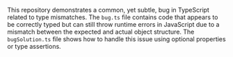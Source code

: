 This repository demonstrates a common, yet subtle, bug in TypeScript related to type mismatches.  The `bug.ts` file contains code that appears to be correctly typed but can still throw runtime errors in JavaScript due to a mismatch between the expected and actual object structure. The `bugSolution.ts` file shows how to handle this issue using optional properties or type assertions.